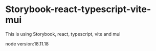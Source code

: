 # Storybook-react-typescript-vite-mui

This is using Storybook, react, typescript, vite and mui

node version:18.11.18
